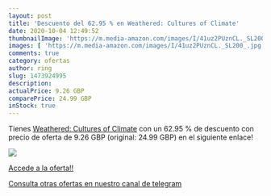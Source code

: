```yaml
---
layout: post
title: 'Descuento del 62.95 % en Weathered: Cultures of Climate'
date: 2020-10-04 12:49:52
thumbnailImage: 'https://m.media-amazon.com/images/I/41uz2PUznCL._SL200_.jpg'
images: [ 'https://m.media-amazon.com/images/I/41uz2PUznCL._SL200_.jpg' ]
comments: true
category: ofertas
author: ring
slug: 1473924995
description:
actualPrice: 9.26 GBP
comparePrice: 24.99 GBP
inStock: true
---
```


Tienes [Weathered: Cultures of Climate](https://www.amazon.co.uk/dp/1473924995/?tag=redken01-21) con un 62.95 % de descuento con precio de oferta de 9.26 GBP (original: 24.99 GBP) en el siguiente enlace!

[![](https://m.media-amazon.com/images/I/41uz2PUznCL._SL200_.jpg)](https://www.amazon.co.uk/dp/1473924995/?tag=redken01-21)

[Accede a la oferta!!](https://www.amazon.co.uk/dp/1473924995/?tag=redken01-21)

[Consulta otras ofertas en nuestro canal de telegram](https://t.me/s/ofertas25)
